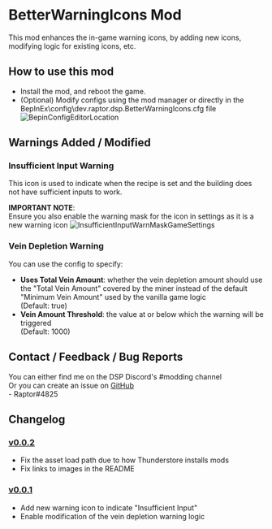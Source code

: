 # BetterWarningIcons Mod
This mod enhances the in-game warning icons, by adding new icons, modifying logic for existing icons, etc.    

## How to use this mod
* Install the mod, and reboot the game.
* (Optional) Modify configs using the mod manager or directly in the BepInEx\config\dev.raptor.dsp.BetterWarningIcons.cfg file
![BepinConfigEditorLocation](https://github.com/Velociraptor115/DSPMods/blob/main/BetterWarningIcons/Thunderstore/Docs/BepinConfigEditorLocation.png?raw=true)

## Warnings Added / Modified

### Insufficient Input Warning

This icon is used to indicate when the recipe is set and the building does not have sufficient inputs to work.

**IMPORTANT NOTE**:  
Ensure you also enable the warning mask for the icon in settings as it is a new warning icon
![InsufficientInputWarnMaskGameSettings](https://github.com/Velociraptor115/DSPMods/blob/main/BetterWarningIcons/Thunderstore/Docs/InsufficientInputWarnMaskGameSettings.png)

### Vein Depletion Warning
You can use the config to specify:
* **Uses Total Vein Amount**: whether the vein depletion amount should use the "Total Vein Amount" covered by the miner instead of the default "Minimum Vein Amount" used by the vanilla game logic  
(Default: true)
* **Vein Amount Threshold**: the value at or below which the warning will be triggered  
(Default: 1000)
## Contact / Feedback / Bug Reports
You can either find me on the DSP Discord's #modding channel  
Or you can create an issue on [GitHub](https://github.com/Velociraptor115/DSPMods)  
\- Raptor#4825

## Changelog

### [v0.0.2](https://dsp.thunderstore.io/package/Raptor/BetterWarningIcons/0.0.1/)
* Fix the asset load path due to how Thunderstore installs mods
* Fix links to images in the README

### [v0.0.1](https://dsp.thunderstore.io/package/Raptor/BetterWarningIcons/0.0.1/)

* Add new warning icon to indicate "Insufficient Input"
* Enable modification of the vein depletion warning logic